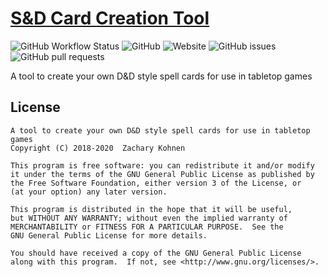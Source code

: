 # [S&D Card Creation Tool](https://sd.dusterthefirst.com)
![GitHub Workflow Status](https://img.shields.io/github/workflow/status/dusterthefirst/sd/Build%20and%20Deploy)
![GitHub](https://img.shields.io/github/license/dusterthefirst/sd)
![Website](https://img.shields.io/website?down_color=lightgrey&down_message=down&up_color=green&up_message=online&url=https%3A%2F%2Fsd.dusterthefirst.com)
![GitHub issues](https://img.shields.io/github/issues/dusterthefirst/sd)
![GitHub pull requests](https://img.shields.io/github/issues-pr/dusterthefirst/sd)

A tool to create your own D&D style spell cards for use in tabletop games

## License
    A tool to create your own D&D style spell cards for use in tabletop games
    Copyright (C) 2018-2020  Zachary Kohnen

    This program is free software: you can redistribute it and/or modify
    it under the terms of the GNU General Public License as published by
    the Free Software Foundation, either version 3 of the License, or
    (at your option) any later version.

    This program is distributed in the hope that it will be useful,
    but WITHOUT ANY WARRANTY; without even the implied warranty of
    MERCHANTABILITY or FITNESS FOR A PARTICULAR PURPOSE.  See the
    GNU General Public License for more details.

    You should have received a copy of the GNU General Public License
    along with this program.  If not, see <http://www.gnu.org/licenses/>.